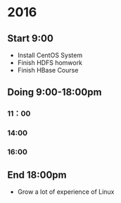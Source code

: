 # 2016

## Start 9:00

* Install CentOS System
* Finish HDFS homwork
* Finish HBase Course

## Doing 9:00-18:00pm

### 11：00

### 14:00

### 16:00

## End 18:00pm

* Grow a lot of experience of Linux
